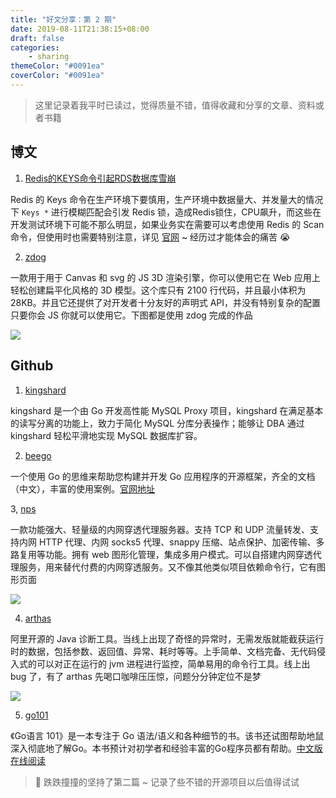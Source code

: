 ```yaml
---
title: "好文分享：第 2 期"
date: 2019-08-11T21:38:15+08:00
draft: false
categories:
    - sharing
themeColor: "#0091ea"
coverColor: "#0091ea"
---
```


<info>

> 这里记录着我平时已读过，觉得质量不错，值得收藏和分享的文章、资料或者书籍

</info>

## 博文

1. [Redis的KEYS命令引起RDS数据库雪崩](https://mp.weixin.qq.com/s/SGOyGGfA6GOzxwD5S91hLw)

Redis 的 Keys 命令在生产环境下要慎用，生产环境中数据量大、并发量大的情况下 `Keys *` 进行模糊匹配会引发 Redis 锁，造成Redis锁住，CPU飙升，而这些在开发测试环境下可能不那么明显，如果业务实在需要可以考虑使用 Redis 的 Scan 命令，但使用时也需要特别注意，详见 [官网](http://doc.redisfans.com/key/scan.html "官网") ~ 经历过才能体会的痛苦 😭

2. [zdog](https://zzz.dog/)

一款用于用于 Canvas 和 svg 的 JS 3D 渲染引擎，你可以使用它在 Web 应用上轻松创建扁平化风格的 3D 模型。这个库只有 2100 行代码，并且最小体积为 28KB。并且它还提供了对开发者十分友好的声明式 API，并没有特别复杂的配置只要你会 JS 你就可以使用它。下图都是使用 zdog 完成的作品

![](https://cdn.jsdelivr.net/gh/acme-top/static@master/images/2021/04/20210410223652-paste-0cb887690bd63bf2c78383348a9825f3-1.png)

## Github

1. [kingshard](https://github.com/flike/kingshard "kingshard")

kingshard 是一个由 Go 开发高性能 MySQL Proxy 项目，kingshard 在满足基本的读写分离的功能上，致力于简化 MySQL 分库分表操作；能够让 DBA 通过 kingshard 轻松平滑地实现 MySQL 数据库扩容。

2. [beego](https://github.com/astaxie/beego)

一个使用 Go 的思维来帮助您构建并开发 Go 应用程序的开源框架，齐全的文档（中文），丰富的使用案例。[官网地址](https://beego.me/ "官网地址")

3, [nps](https://github.com/cnlh/nps)

一款功能强大、轻量级的内网穿透代理服务器。支持 TCP 和 UDP 流量转发、支持内网 HTTP 代理、内网 socks5 代理、snappy 压缩、站点保护、加密传输、多路复用等功能。拥有 web 图形化管理，集成多用户模式。可以自搭建内网穿透代理服务，用来替代付费的内网穿透服务。又不像其他类似项目依赖命令行，它有图形页面

![](https://cdn.jsdelivr.net/gh/acme-top/static@master/images/2021/04/20210410223820-web.png)

4. [arthas](https://github.com/alibaba/arthas)

阿里开源的 Java 诊断工具。当线上出现了奇怪的异常时，无需发版就能截获运行时的数据，包括参数、返回值、异常、耗时等等。上手简单、文档完备、无代码侵入式的可以对正在运行的 jvm 进程进行监控，简单易用的命令行工具。线上出 bug 了，有了 arthas 先喝口咖啡压压惊，问题分分钟定位不是梦

![](https://cdn.jsdelivr.net/gh/acme-top/static@master/images/2021/04/20210410223847-dashboard.png)

5. [go101](https://github.com/go101/go101)

《Go语言 101》是一本专注于 Go 语法/语义和各种细节的书。该书还试图帮助地鼠深入彻底地了解Go。本书预计对初学者和经验丰富的Go程序员都有帮助。[中文版在线阅读](https://gfw.go101.org/article/101.html "中文版在线阅读")


> 🎉 跌跌撞撞的坚持了第二篇 ~ 记录了些不错的开源项目以后值得试试
